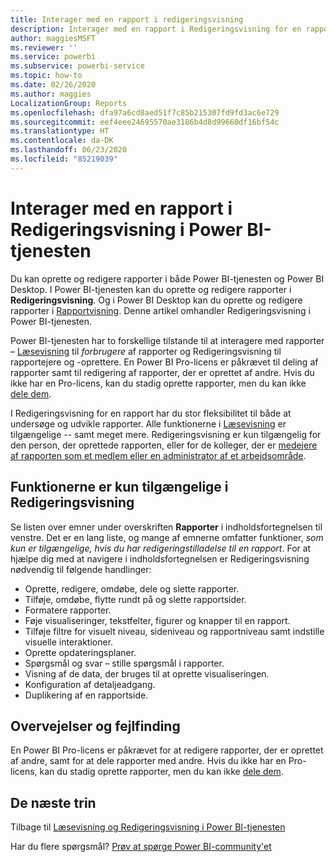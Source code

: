 ```yaml
---
title: Interager med en rapport i redigeringsvisning
description: Interager med en rapport i Redigeringsvisning for en rapport i Power BI-tjenesten
author: maggiesMSFT
ms.reviewer: ''
ms.service: powerbi
ms.subservice: powerbi-service
ms.topic: how-to
ms.date: 02/26/2020
ms.author: maggies
LocalizationGroup: Reports
ms.openlocfilehash: dfa97a6cd8aed51f7c85b215307fd9fd3ac6e729
ms.sourcegitcommit: eef4eee24695570ae3186b4d8d99660df16bf54c
ms.translationtype: HT
ms.contentlocale: da-DK
ms.lasthandoff: 06/23/2020
ms.locfileid: "85219039"
---
```

# <a name="interact-with-a-report-in-editing-view-in-the-power-bi-service"></a>Interager med en rapport i Redigeringsvisning i Power BI-tjenesten
Du kan oprette og redigere rapporter i både Power BI-tjenesten og Power BI Desktop. I Power BI-tjenesten kan du oprette og redigere rapporter i **Redigeringsvisning**. Og i Power BI Desktop kan du oprette og redigere rapporter i [Rapportvisning](desktop-report-view.md). Denne artikel omhandler Redigeringsvisning i Power BI-tjenesten. 

Power BI-tjenesten har to forskellige tilstande til at interagere med rapporter – [Læsevisning](../consumer/end-user-reading-view.md) til *forbrugere* af rapporter og Redigeringsvisning til rapportejere og -oprettere.  En Power BI Pro-licens er påkrævet til deling af rapporter samt til redigering af rapporter, der er oprettet af andre. Hvis du ikke har en Pro-licens, kan du stadig oprette rapporter, men du kan ikke [dele dem](../collaborate-share/service-share-reports.md).    

I Redigeringsvisning for en rapport har du stor fleksibilitet til både at undersøge og udvikle rapporter. Alle funktionerne i [Læsevisning](../consumer/end-user-reading-view.md) er tilgængelige -- samt meget mere. Redigeringsvisning er kun tilgængelig for den person, der oprettede rapporten, eller for de kolleger, der er [medejere af rapporten som et medlem eller en administrator af et arbejdsområde](../collaborate-share/service-create-distribute-apps.md).

## <a name="functionality-only-available-in-editing-view"></a>Funktionerne er kun tilgængelige i Redigeringsvisning
Se listen over emner under overskriften **Rapporter** i indholdsfortegnelsen til venstre. Det er en lang liste, og mange af emnerne omfatter funktioner, *som kun er tilgængelige, hvis du har redigeringstilladelse til en rapport*.  For at hjælpe dig med at navigere i indholdsfortegnelsen er Redigeringsvisning nødvendig til følgende handlinger:

* Oprette, redigere, omdøbe, dele og slette rapporter.
* Tilføje, omdøbe, flytte rundt på og slette rapportsider.
* Formatere rapporter.
* Føje visualiseringer, tekstfelter, figurer og knapper til en rapport.
* Tilføje filtre for visuelt niveau, sideniveau og rapportniveau samt indstille visuelle interaktioner.
* Oprette opdateringsplaner.
* Spørgsmål og svar – stille spørgsmål i rapporter.
* Visning af de data, der bruges til at oprette visualiseringen. 
* Konfiguration af detaljeadgang.
* Duplikering af en rapportside.

## <a name="considerations-and-troubleshooting"></a>Overvejelser og fejlfinding
En Power BI Pro-licens er påkrævet for at redigere rapporter, der er oprettet af andre, samt for at dele rapporter med andre.  Hvis du ikke har en Pro-licens, kan du stadig oprette rapporter, men du kan ikke [dele dem](../collaborate-share/service-share-reports.md).


## <a name="next-steps"></a>De næste trin
Tilbage til [Læsevisning og Redigeringsvisning i Power BI-tjenesten](../consumer/end-user-reading-view.md)

Har du flere spørgsmål? [Prøv at spørge Power BI-community'et](https://community.powerbi.com/)
